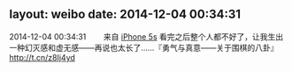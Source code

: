 layout: weibo
date: 2014-12-04 00:34:31
---
<meta name="referrer" content="no-referrer" />

2014-12-04 00:34:31  &nbsp;&nbsp;&nbsp;&nbsp;&nbsp;&nbsp; 来自 <a href="sinaweibo://customweibosource" rel="nofollow">iPhone 5s</a>
看完之后整个人都不好了，让我生出一种幻灭感和虚无感——再说也太长了……『勇气与真意——关于围棋的八卦』http://t.cn/z8Ij4yd ​​​
